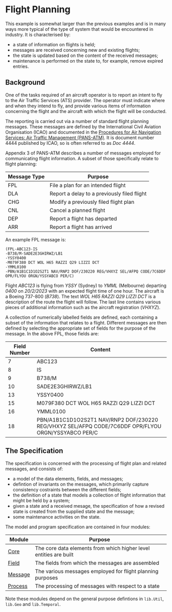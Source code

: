 # Flight Planning

This example is somewhat larger than the previous examples and is in many ways more typical of the
type of system that would be encountered in industry. It is characterised by:
- a state of information on flights is held;
- messages are received concerning new and existing flights;
- the state is updated based on the content of the received messages;
- maintenance is performed on the state to, for example, remove expired entries.

## Background

One of the tasks required of an aircraft operator is to report an intent to fly to the Air Traffic
Services (ATS) provider. The operator must indicate where and when they intend to fly, and provide
various items of information concerning the flight and the aircraft with which the flight will
be conducted.

The reporting is carried out via a number of standard flight planning messages. These messages
are defined by the International Civil Aviation Organisation (ICAO) and documented in the
[Procedures for Air Navigation Services: Air Traffic Management (PANS-ATM)](https://store.icao.int/en/procedures-for-air-navigation-services-air-traffic-management-doc-4444).
It is document number 4444 published by ICAO, so is often referred to as _Doc 4444_.

Appendix 3 of PANS-ATM describes a number of messages employed for communicating flight information.
A subset of those specifically relate to flight planning:

| Message Type | Purpose |
| - | - |
| FPL | File a plan for an intended flight |
| DLA | Report a delay to a previously filed flight |
| CHG | Modify a previously filed flight plan |
| CNL | Cancel a planned flight |
| DEP | Report a flight has departed |
| ARR | Report a flight has arrived |

An example FPL message is:
```
(FPL-ABC123-IS
-B738/M-SADE2E3GHIRWZ/LB1
-YSSY0400
-M079F380 DCT WOL H65 RAZZI Q29 LIZZI DCT
-YMML0100
-PBN/A1B1C1D1O2S2T1 NAV/RNP2 DOF/230220 REG/VHXYZ SEL/AFPQ CODE/7C6DDF OPR/FLYOU ORGN/YSSYABCO PER/C)
```
Flight _ABC123_ is flying from _YSSY_ (Sydney) to _YMML_ (Melbourne) departing _0400_ on _20/2/2023_ with an
expected flight time of one hour. The aircraft is a Boeing 737-800 (_B738_). The text _WOL H65 RAZZI Q29 LIZZI DCT_
is a description of the route the flight will follow. The last line contains various pieces of additional information
such as the aircraft registration (_VHXYZ_).

A collection of numerically labelled fields are defined, each containing a subset of the information that relates to a flight.
Different messages are then defined by selecting the appropriate set of fields for
the purpose of the message. In the above FPL, those fields are:

| Field Number | Content |
| - | - |
| 7 | ABC123 |
| 8 | IS |
| 9 | B738/M |
| 10 | SADE2E3GHIRWZ/LB1 |
| 13 | YSSY0400 |
| 15 | M079F380 DCT WOL H65 RAZZI Q29 LIZZI DCT |
| 16 | YMML0100 |
| 18 | PBN/A1B1C1D1O2S2T1 NAV/RNP2 DOF/230220 REG/VHXYZ SEL/AFPQ CODE/7C6DDF OPR/FLYOU ORGN/YSSYABCO PER/C |

## The Specification

The specification is concerned with the processing of flight plan and related messages, and consists of:

- a model of the data elements, fields, and messages;
- defintion of invariants on the messages, which primarily capture consistency costraints between the different fields;
- the definition of a state that models a collection of flight information that might be held by a system;
- given a state and a received mesage, the specification of how a revised state is created from the supplied state and the message;
- some maintenance activities on the state. 

The model and program specification are contained in four modules:

| Module | Purpose |
| - | - |
| [Core](FPL/Core.md)       | The core data elements from which higher level entities are built |
| [Field](FPL/Field.md)     | The fields from which the messages are assembled |
| [Message](FPL/Message.md) | The various messages employed for flight planning purposes |
| [Process](FPL/Process.md) | The processing of messages with respect to a state |

Note these modules depend on the general purpose defintions in `lib.Util`, `lib.Geo` and `lib.Temporal`.
